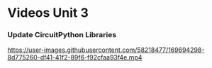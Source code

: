 # Videos Unit 3

### Update CircuitPython Libraries

https://user-images.githubusercontent.com/58218477/169694298-8d775260-df41-41f2-89f6-f92cfaa93f4e.mp4

